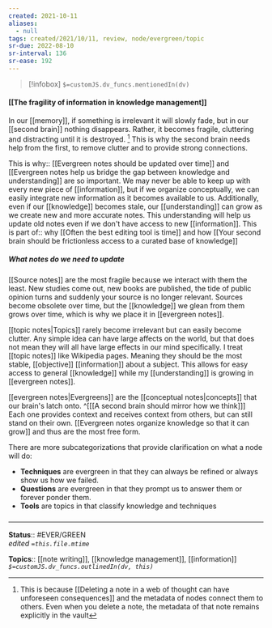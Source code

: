 ```yaml
---
created: 2021-10-11
aliases:
  - null
tags: created/2021/10/11, review, node/evergreen/topic
sr-due: 2022-08-10
sr-interval: 136
sr-ease: 192
---
```

> [!infobox]
`$=customJS.dv_funcs.mentionedIn(dv)`

#### [[The fragility of information in knowledge management]] 

In our [[memory]], if something is irrelevant it will slowly fade, but in our [[second brain]] nothing disappears. Rather, it becomes fragile, cluttering and distracting until it is destroyed. [^1] This is why the second brain needs help from the first, to remove clutter and to provide strong connections. 

[^1]: This is because [[Deleting a note in a web of thought can have unforeseen consequences]] and the metadata of nodes connect them to others. Even when you delete a note, the metadata of that note remains explicitly in the vault

This is 
why:: [[Evergreen notes should be updated over time]] and [[Evergreen notes help us bridge the gap between knowledge and understanding]] are so important.
We may never be able to keep up with every new piece of [[information]], but if we organize conceptually, we can easily integrate new information as it becomes available to us. 
Additionally, even if our [[knowledge]] becomes stale, our [[understanding]] can grow as we create new and more accurate notes. This understanding will help us update old notes even if we don't have access to new [[information]].
This is 
part of:: why [[Often the best editing tool is time]] and how [[Your second brain should be frictionless access to a curated base of knowledge]]

##### What notes do we need to update

[[Source notes]] are the most fragile because we interact with them the least. New studies come out, new books are published, the tide of public opinion turns and suddenly your source is no longer relevant. Sources become obsolete over time, but the [[knowledge]] we glean from them grows over time, which is why we place it in [[evergreen notes]].

[[topic notes|Topics]] rarely become irrelevant but can easily become clutter. Any simple idea can have large affects on the world, but that does not mean they will all have large effects in our mind specifically. I treat [[topic notes]] like Wikipedia pages. Meaning they should be the most stable, [[objective]] [[information]] about a subject. This allows for easy access to general [[knowledge]] while my [[understanding]] is growing in [[evergreen notes]].

[[evergreen notes|Evergreens]] are the [[conceptual notes|concepts]] that our brain's latch onto.
^[[[A second brain should mirror how we think]]]
Each one provides context and receives context from others, but can still stand on their own. [[Evergreen notes organize knowledge so that it can grow]] and thus are the most free form.

There are more subcategorizations that provide clarification on what a node will do:

- **Techniques** are evergreen in that they can always be refined or always show us how we failed. 
- **Questions** are evergreen in that they prompt us to answer them or forever ponder them. 
- **Tools** are topics in that classify knowledge and techniques

### <hr class="footnote"/>

**Status**:: #EVER/GREEN  
*edited `=this.file.mtime`*

**Topics**:: [[note writing]], [[knowledge management]], [[information]]
*`$=customJS.dv_funcs.outlinedIn(dv, this)`*
